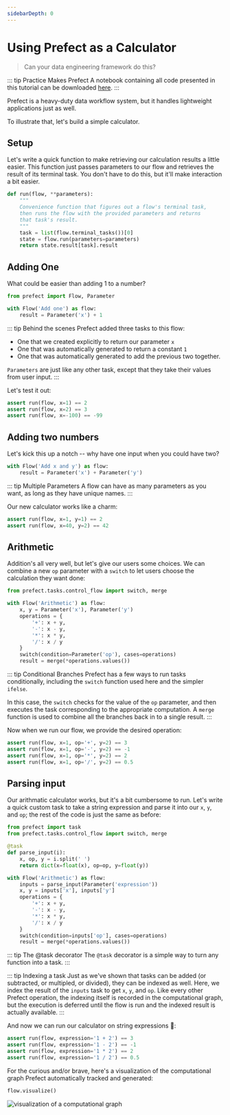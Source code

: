 ```yaml
---
sidebarDepth: 0
---
```


# Using Prefect as a Calculator

> Can your data engineering framework do this?

::: tip Practice Makes Prefect
A notebook containing all code presented in this tutorial can be downloaded [here](/notebooks/calculator.ipynb).
:::

Prefect is a heavy-duty data workflow system, but it handles lightweight applications just as well.

To illustrate that, let's build a simple calculator.

## Setup

Let's write a quick function to make retrieving our calculation results a little easier. This function just passes parameters to our flow and retrieves the result of its terminal task. You don't have to do this, but it'll make interaction a bit easier.

```python
def run(flow, **parameters):
    """
    Convenience function that figures out a flow's terminal task,
    then runs the flow with the provided parameters and returns
    that task's result.
    """
    task = list(flow.terminal_tasks())[0]
    state = flow.run(parameters=parameters)
    return state.result[task].result
```

## Adding One

What could be easier than adding 1 to a number?

```python
from prefect import Flow, Parameter

with Flow('Add one') as flow:
    result = Parameter('x') + 1
```

::: tip Behind the scenes
Prefect added three tasks to this flow:

- One that we created explicitly to return our parameter `x`
- One that was automatically generated to return a constant `1`
- One that was automatically generated to add the previous two together.

`Parameters` are just like any other task, except that they take their values from user input.
:::

Let's test it out:

```python
assert run(flow, x=1) == 2
assert run(flow, x=2) == 3
assert run(flow, x=-100) == -99
```

## Adding two numbers

Let's kick this up a notch -- why have one input when you could have two?

```python
with Flow('Add x and y') as flow:
    result = Parameter('x') + Parameter('y')
```

::: tip Multiple Parameters
A flow can have as many parameters as you want, as long as they have unique names.
:::

Our new calculator works like a charm:

```python
assert run(flow, x=1, y=1) == 2
assert run(flow, x=40, y=2) == 42
```

## Arithmetic

Addition's all very well, but let's give our users some choices. We can combine a new `op` parameter with a `switch` to let users choose the calculation they want done:

```python
from prefect.tasks.control_flow import switch, merge

with Flow('Arithmetic') as flow:
    x, y = Parameter('x'), Parameter('y')
    operations = {
        '+': x + y,
        '-': x - y,
        '*': x * y,
        '/': x / y
    }
    switch(condition=Parameter('op'), cases=operations)
    result = merge(*operations.values())
```

::: tip Conditional Branches
Prefect has a few ways to run tasks conditionally, including the `switch` function used here and the simpler `ifelse`.

In this case, the `switch` checks for the value of the `op` parameter, and then executes the task corresponding to the appropriate computation. A `merge` function is used to combine all the branches back in to a single result.
:::

Now when we run our flow, we provide the desired operation:

```python
assert run(flow, x=1, op='+', y=2) == 3
assert run(flow, x=1, op='-', y=2) == -1
assert run(flow, x=1, op='*', y=2) == 2
assert run(flow, x=1, op='/', y=2) == 0.5
```

## Parsing input

Our arithmatic calculator works, but it's a bit cumbersome to run. Let's write a quick custom task to take a string expression and parse it into our `x`, `y`, and `op`; the rest of the code is just the same as before:

```python
from prefect import task
from prefect.tasks.control_flow import switch, merge

@task
def parse_input(i):
    x, op, y = i.split(' ')
    return dict(x=float(x), op=op, y=float(y))

with Flow('Arithmetic') as flow:
    inputs = parse_input(Parameter('expression'))
    x, y = inputs['x'], inputs['y']
    operations = {
        '+': x + y,
        '-': x - y,
        '*': x * y,
        '/': x / y
    }
    switch(condition=inputs['op'], cases=operations)
    result = merge(*operations.values())
```

::: tip The @task decorator
The `@task` decorator is a simple way to turn any function into a task.
:::

::: tip Indexing a task
Just as we've shown that tasks can be added (or subtracted, or multipled, or divided), they can be indexed as well. Here, we index the result of the `inputs` task to get `x`, `y`, and `op`. Like every other Prefect operation, the indexing itself is recorded in the computational graph, but the execution is deferred until the flow is run and the indexed result is actually available.
:::

And now we can run our calculator on string expressions :tada::

```python
assert run(flow, expression='1 + 2') == 3
assert run(flow, expression='1 - 2') == -1
assert run(flow, expression='1 * 2') == 2
assert run(flow, expression='1 / 2') == 0.5
```

For the curious and/or brave, here's a visualization of the computational graph Prefect automatically tracked and generated:

```python
flow.visualize()
```

![visualization of a computational graph](/calculator.png)
